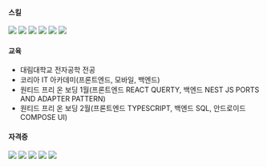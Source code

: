 <!-- 뱃지 -->
<!-- <img src="https://img.shields.io/badge/[쓰고 싶은 텍스트]-[컬러 코드]?style=flat-square&logo=[브랜드 이름]&logoColor=white"/> -->

#### 스킬
<span>
  <img src="https://img.shields.io/badge/Javascript-F7DF1E?style=flat-square&logo=javascript&logoColor=white"/>
  <img src="https://img.shields.io/badge/Typescript-3178C6?style=flat-square&logo=typescript&logoColor=white"/>
  <img src="https://img.shields.io/badge/Java-6CD74A?style=flat-square&logo=java&logoColor=white"/>
  <img src="https://img.shields.io/badge/Kotlin-7F52FF?style=flat-square&logo=kotlin&logoColor=white"/>
  <img src="https://img.shields.io/badge/Python-3776AB?style=flat-square&logo=python&logoColor=white"/>
  <img src="https://img.shields.io/badge/Dart-0175C2?style=flat-square&logo=dart&logoColor=white"/>
<span/>
 
#### 교육
- 대림대학교 전자공학 전공
- 코리아 IT 아카데미(프론트엔드, 모바일, 백엔드)
- 원티드 프리 온 보딩 1월(프론트엔드 REACT QUERTY, 백엔드 NEST JS PORTS AND ADAPTER PATTERN)
- 원티드 프리 온 보딩 2월(프론트엔드 TYPESCRIPT, 백엔드 SQL, 안드로이드 COMPOSE UI)

#### 자격증
<img src="https://img.shields.io/badge/정보처리산업기사-[컬러 코드]?style=flat-square&logo=[브랜드 이름]&logoColor=white"/>
<img src="https://img.shields.io/badge/웹디자인기능사-[컬러 코드]?style=flat-square&logo=[브랜드 이름]&logoColor=white"/>
<img src="https://img.shields.io/badge/리눅스마스터-[컬러 코드]?style=flat-square&logo=[브랜드 이름]&logoColor=white"/>
<img src="https://img.shields.io/badge/네트워크관리사-[컬러 코드]?style=flat-square&logo=[브랜드 이름]&logoColor=white"/>
<img src="https://img.shields.io/badge/SQLD-[컬러 코드]?style=flat-square&logo=[브랜드 이름]&logoColor=white"/>

